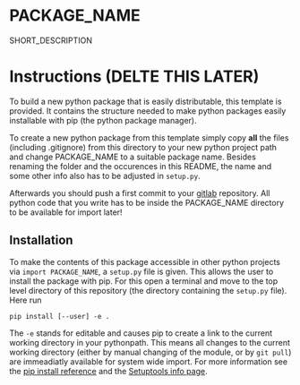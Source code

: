 # PACKAGE_NAME

SHORT_DESCRIPTION

# Instructions (DELTE THIS LATER)

To build a new python package that is easily distributable, this template
is provided. It contains the structure needed to make python packages
easily installable with pip (the python package manager). 

To create a new python package from this template simply copy **all** the 
files (including .gitignore) from this directory to your new python project
path and change PACKAGE_NAME to a suitable package name. Besides renaming the
folder and the occurences in this README, the name and some other info also
has to be adjusted in `setup.py`.

Afterwards you should push a first commit to your [gitlab](https://gitlab.imr.uni-hannover.de/)
repository. All python code that you write has to be inside the PACKAGE_NAME
directory to be available for import later!

## Installation

To make the contents of this package accessible in other python projects
via `import PACKAGE_NAME`, a `setup.py` file is given. This allows the
user to install the package with pip. For this open a terminal and move
to the top level directory of this repository (the directory containing the
`setup.py` file). Here run

```
pip install [--user] -e .
```

The `-e` stands for editable and causes pip to create a link to the
current working directory in your pythonpath. This means all changes to
the current working directory (either by manual changing of the module,
or by `git pull`) are immeadiatly available for system wide import. For
more information see the [pip install reference](https://pip.pypa.io/en/stable/reference/pip_install/#editable-installs)
and the [Setuptools info page](http://setuptools.readthedocs.io/en/latest/setuptools.html?highlight=development%20mode#development-mode).

